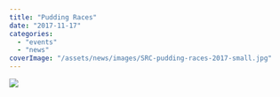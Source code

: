```yaml
---
title: "Pudding Races"
date: "2017-11-17"
categories: 
  - "events"
  - "news"
coverImage: "/assets/news/images/SRC-pudding-races-2017-small.jpg"
---
```


[![](/assets/news/images/SRC-pudding-races-2017-724x1024.jpg)](http://sudburyrowingclub.org.uk/wp-content/uploads/2017/11/SRC-pudding-races-2017.jpg)

